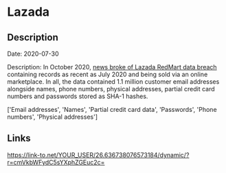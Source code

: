 # Lazada

## Description

Date: 2020-07-30

Description:
In October 2020, <a href="https://www.bleepingcomputer.com/news/security/over-1m-lazada-redmart-accounts-sold-online-after-data-breach/" target="_blank" rel="noopener">news broke of Lazada RedMart data breach</a> containing records as recent as July 2020 and being sold via an online marketplace. In all, the data contained 1.1 million customer email addresses alongside names, phone numbers, physical addresses, partial credit card numbers and passwords stored as SHA-1 hashes.


['Email addresses', 'Names', 'Partial credit card data', 'Passwords', 'Phone numbers', 'Physical addresses']

## Links

https://link-to.net/YOUR_USER/26.636738076573184/dynamic/?r=cmVkbWFydC5sYXphZGEuc2c=